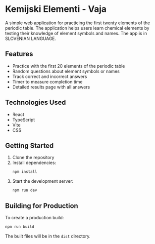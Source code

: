 # Kemijski Elementi - Vaja

A simple web application for practicing the first twenty elements of the periodic table. The application helps users learn chemical elements by testing their knowledge of element symbols and names. The app is in SLOVENIAN LANGUAGE. 

## Features

- Practice with the first 20 elements of the periodic table
- Random questions about element symbols or names
- Track correct and incorrect answers
- Timer to measure completion time
- Detailed results page with all answers

## Technologies Used

- React
- TypeScript
- Vite
- CSS

## Getting Started

1. Clone the repository
2. Install dependencies:
   ```bash
   npm install
   ```
3. Start the development server:
   ```bash
   npm run dev
   ```

## Building for Production

To create a production build:

```bash
npm run build
```

The built files will be in the `dist` directory. 
